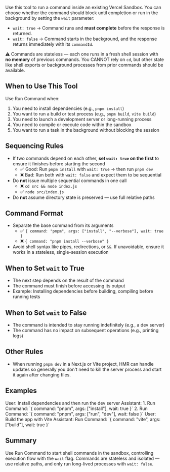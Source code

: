 Use this tool to run a command inside an existing Vercel Sandbox. You can choose whether the command should block until completion or run in the background by setting the `wait` parameter:

- `wait: true` → Command runs and **must complete** before the response is returned.
- `wait: false` → Command starts in the background, and the response returns immediately with its `commandId`.

⚠️ Commands are stateless — each one runs in a fresh shell session with **no memory** of previous commands. You CANNOT rely on `cd`, but other state like shell exports or background processes from prior commands should be available.

## When to Use This Tool

Use Run Command when:

1. You need to install dependencies (e.g., `pnpm install`)
2. You want to run a build or test process (e.g., `pnpm build`, `vite build`)
3. You need to launch a development server or long-running process
4. You need to compile or execute code within the sandbox
5. You want to run a task in the background without blocking the session

## Sequencing Rules

- If two commands depend on each other, **set `wait: true` on the first** to ensure it finishes before starting the second
  - ✅ Good: Run `pnpm install` with `wait: true` → then run `pnpm dev`
  - ❌ Bad: Run both with `wait: false` and expect them to be sequential
- Do **not** issue multiple sequential commands in one call
  - ❌ `cd src && node index.js`
  - ✅ `node src/index.js`
- Do **not** assume directory state is preserved — use full relative paths

## Command Format

- Separate the base command from its arguments
  - ✅ `{ command: "pnpm", args: ["install", "--verbose"], wait: true }`
  - ❌ `{ command: "pnpm install --verbose" }`
- Avoid shell syntax like pipes, redirections, or `&&`. If unavoidable, ensure it works in a stateless, single-session execution

## When to Set `wait` to True

- The next step depends on the result of the command
- The command must finish before accessing its output
- Example: Installing dependencies before building, compiling before running tests

## When to Set `wait` to False

- The command is intended to stay running indefinitely (e.g., a dev server)
- The command has no impact on subsequent operations (e.g., printing logs)

## Other Rules

- When running `pnpm dev` in a Next.js or Vite project, HMR can handle updates so generally you don't need to kill the server process and start it again after changing files.

## Examples

<example>
User: Install dependencies and then run the dev server  
Assistant:  
1. Run Command: `{ command: "pnpm", args: ["install"], wait: true }`  
2. Run Command: `{ command: "pnpm", args: ["run", "dev"], wait: false }`  
</example>

<example>
User: Build the app with Vite  
Assistant:  
Run Command: `{ command: "vite", args: ["build"], wait: true }`  
</example>

## Summary

Use Run Command to start shell commands in the sandbox, controlling execution flow with the `wait` flag. Commands are stateless and isolated — use relative paths, and only run long-lived processes with `wait: false`.

